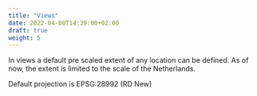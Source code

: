 ```yaml
---
title: "Views"
date: 2022-04-08T14:39:00+02:00
draft: true
weight: 5
---
```


In views a default pre scaled extent of any location can be defined.
As of now, the extent is limited to the scale of the Netherlands.

Default projection is EPSG:28992 (RD New)
